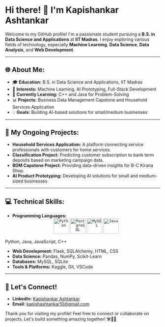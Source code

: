 
# Hi there! 👋 I'm Kapishankar Ashtankar

Welcome to my GitHub profile! I'm a passionate student pursuing a **B.S. in Data Science and Applications** at **IIT Madras**. I enjoy exploring various fields of technology, especially **Machine Learning**, **Data Science**, **Data Analysis**, and **Web Development**.

---

## 🌐 About Me:
- 🎓 **Education:** B.S. in Data Science and Applications, IIT Madras  
- 🤖 **Interests:** Machine Learning, AI Prototyping, Full-Stack Development  
- 🔮 **Currently Learning:** C++ and Java for Problem-Solving  
- 📊 **Projects:** Business Data Management Capstone and Household Services Application  
- 💡 **Goals:** Building AI-based solutions for small/medium businesses  

---

## 📝 My Ongoing Projects:
- **Household Services Application:** A platform connecting service professionals with customers for home services.
- **Classification Project:** Predicting customer subscription to bank term deposits based on marketing campaign data.
- **BDM Capstone Project:** Providing data-driven insights for B-C Kirana Shop.
- **AI Product Prototyping:** Developing AI solutions for small and medium-sized businesses.

---

## 💻 Technical Skills:
- **Programming Languages:** <div align="center">
	<code><img width="50" src="https://raw.githubusercontent.com/marwin1991/profile-technology-icons/refs/heads/main/icons/python.png" alt="Python" title="Python"/></code>
	<code><img width="50" src="https://raw.githubusercontent.com/marwin1991/profile-technology-icons/refs/heads/main/icons/postgresql.png" alt="PostgreSQL" title="PostgreSQL"/></code>
	<code><img width="50" src="https://raw.githubusercontent.com/marwin1991/profile-technology-icons/refs/heads/main/icons/mysql.png" alt="MySQL" title="MySQL"/></code>
	<code><img width="50" src="https://raw.githubusercontent.com/marwin1991/profile-technology-icons/refs/heads/main/icons/java.png" alt="Java" title="Java"/></code>
</div>

Python, Java, JavaScript, C++
- **Web Development:** Flask, SQLAlchemy, HTML, CSS
- **Data Science:** Pandas, NumPy, Scikit-Learn
- **Databases:** MySQL, SQLite
- **Tools & Platforms:** Kaggle, Git, VSCode

---
<!--
## 📊 GitHub Stats:
![Kapishankar's GitHub stats](https://github-readme-stats.vercel.app/api?username=KapishankarAshtankar&show_icons=true&theme=radical)

[![Top Langs](https://github-readme-stats.vercel.app/api/top-langs/?username=KapishankarAshtankar&layout=compact)](https://github.com/KapishankarAshtankar)

---
-->

## 💌 Let's Connect!
- **LinkedIn:** [Kapishankar Ashtankar](https://linkedin.com/in/kapish-ash/)  
- **Email:** kapishashtankar10@gmail.com

Thank you for visiting my profile! Feel free to connect or collaborate on projects. Let's build something amazing together! 🛠️👩‍💻



